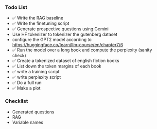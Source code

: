 ### Todo List

* ✅ Write the RAG baseline
* ✅ Write the finetuning script
* ✅ Generate prospective questions using Gemini
* Use HF tokenizer to tokenizer the gutenberg dataset
* configure the GPT2 model according to https://huggingface.co/learn/llm-course/en/chapter7/6
* ✅ Run the model over a long book and compute the perplexity (sanity check)
* ✅ Create a tokenized dataset of english fiction books 
* ✅ List down the token margins of each book
* ✅ write a training script
* ✅ write perplexity script
* ✅ Do a full run
* ✅ Make a plot

### Checklist

* Generated questions
* RAG 
* Variable names